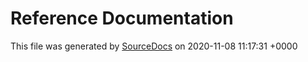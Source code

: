 # Reference Documentation

This file was generated by [SourceDocs](https://github.com/eneko/SourceDocs) on 2020-11-08 11:17:31 +0000